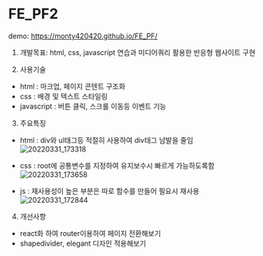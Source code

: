 # FE_PF2
demo: https://monty420420.github.io/FE_PF/

1. 개발목표: html, css, javascript 연습과 미디어쿼리 활용한 반응형 웹사이트 구현 

2. 사용기술
- html : 마크업, 페이지 콘텐트 구조화
- css : 배경 및 텍스트 스타일링
- javascript : 버튼 클릭, 스크롤 이동등 이벤트 기능

3. 주요특징
- html : div와 ul태그등 적절히 사용하여 div태그 남발을 줄임  <br>
![20220331_173318](https://user-images.githubusercontent.com/72345833/161013163-85fbc928-790b-4b3f-9fd3-999dcb04dda7.png)

- css : root에 공통변수를 지정하여 유지보수시 빠르게 가능하도록함  <br>
![20220331_173658](https://user-images.githubusercontent.com/72345833/161013853-ec0c7cc1-af40-4beb-a5d7-6d6729726aab.png)


- js : 재사용성이 높은 부분은 따로 함수를 만들어 필요시 재사용 <br>
![20220331_172844](https://user-images.githubusercontent.com/72345833/161012322-2e8190a8-c60f-45ba-80d6-c7708b4eea08.png)

  
4. 개선사항
- react화 하여 router이용하여 페이지 전환해보기 
- shapedivider, elegant 디자인 적용해보기

